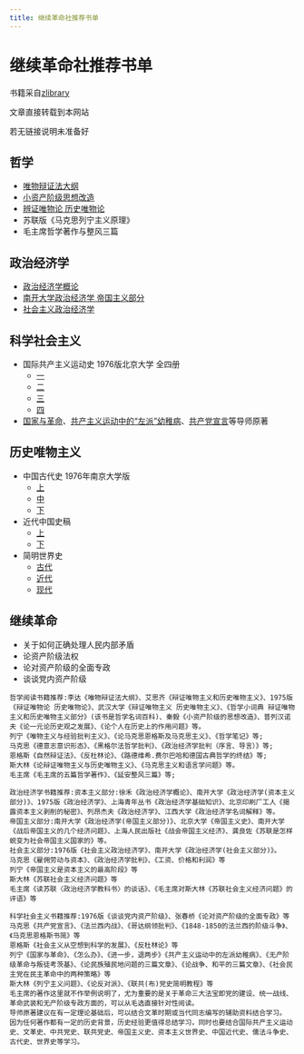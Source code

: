 ```yaml
---
title: 继续革命社推荐书单
---
```

# 继续革命社推荐书单

书籍采自[zlibrary](https://zh.z-library.sk)

文章直接转载到本网站

若无链接说明未准备好

## 哲学

+ [唯物辩证法大纲](https://zh.z-library.sk/book/26857930/3c5a98/%E5%94%AF%E7%89%A9%E8%BE%A9%E8%AF%81%E6%B3%95%E5%A4%A7%E7%BA%B2.html)
+ [小资产阶级思想改造](https://zh.z-library.sk/book/12912927/55661f/%E5%B0%8F%E8%B5%84%E4%BA%A7%E9%98%B6%E7%BA%A7%E7%9A%84%E6%80%9D%E6%83%B3%E6%94%B9%E9%80%A0.html)
+ [辨证唯物论 历史唯物论](https://zh.z-library.sk/book/21222557/af8663/%E8%BE%A9%E8%AF%81%E5%94%AF%E7%89%A9%E8%AE%BA-%E5%8E%86%E5%8F%B2%E5%94%AF%E7%89%A9%E8%AE%BA-%E8%AF%95%E7%94%A8%E7%A8%BF.html)
+ 苏联版《马克思列宁主义原理》
+ 毛主席哲学著作与整风三篇

## 政治经济学

+ [政治经济学概论](https://zh.z-library.sk/book/18233676/a0e2d0/%E6%94%BF%E6%B2%BB%E7%BB%8F%E6%B5%8E%E5%AD%A6%E6%A6%82%E8%AE%BA%E6%96%87%E5%AD%97%E7%89%88pdf.html)
+ [南开大学政治经济学 帝国主义部分](https://zh.z-library.sk/book/29070003/85ecbb/%E6%94%BF%E6%B2%BB%E7%BB%8F%E6%B5%8E%E5%AD%A6-%E5%B8%9D%E5%9B%BD%E4%B8%BB%E4%B9%89%E9%83%A8%E5%88%86-%E4%BF%AE%E8%AE%A2%E6%9C%AC.html)
+ [社会主义政治经济学](https://zh.z-library.sk/book/17453467/1bee19/%E7%A4%BE%E4%BC%9A%E4%B8%BB%E4%B9%89%E6%94%BF%E6%B2%BB%E7%BB%8F%E6%B5%8E%E5%AD%A6%E6%9C%AA%E5%AE%9A%E7%A8%BF%E7%AC%AC%E4%BA%8C%E7%89%88%E8%AE%A8%E8%AE%BA%E7%A8%BF.html)

## 科学社会主义

+ 国际共产主义运动史 1976版北京大学 全四册
  + [一](https://zh.z-library.sk/book/28156360/8bc755/%E5%9B%BD%E9%99%85%E5%85%B1%E4%BA%A7%E4%B8%BB%E4%B9%89%E8%BF%90%E5%8A%A8%E5%8F%B2%E8%AE%B2%E4%B9%89%E5%88%9D%E7%A8%BF-%E7%AC%AC%E4%B8%80%E5%86%8C.html)
  + [二](https://zh.z-library.sk/book/28156366/54fa57/%E5%9B%BD%E9%99%85%E5%85%B1%E4%BA%A7%E4%B8%BB%E4%B9%89%E8%BF%90%E5%8A%A8%E5%8F%B2%E8%AE%B2%E4%B9%89%E5%88%9D%E7%A8%BF-%E7%AC%AC%E4%BA%8C%E5%86%8C.html)
  + [三](https://zh.z-library.sk/book/18582879/42943a/%E5%9B%BD%E9%99%85%E5%85%B1%E4%BA%A7%E4%B8%BB%E4%B9%89%E8%BF%90%E5%8A%A8%E5%8F%B2%E8%AE%B2%E4%B9%89%E5%88%9D%E7%A8%BF%E7%AC%AC%E4%B8%89%E5%86%8C.html)
  + [四](https://zh.z-library.sk/book/18582884/6fdd17/%E5%9B%BD%E9%99%85%E5%85%B1%E4%BA%A7%E4%B8%BB%E4%B9%89%E8%BF%90%E5%8A%A8%E5%8F%B2%E8%AE%B2%E4%B9%89%E5%88%9D%E7%A8%BF%E7%AC%AC%E5%9B%9B%E5%86%8C.html)
+ [国家与革命](https://zh.z-library.sk/book/22435857/ddd662/%E5%9B%BD%E5%AE%B6%E4%B8%8E%E9%9D%A9%E5%91%BD%E7%94%B5%E5%AD%90%E7%89%88.html)、[共产主义运动中的“左派”幼稚病](https://zh.z-library.sk/book/28779104/fa286e/%E5%88%97%E5%AE%81-%E5%85%B1%E4%BA%A7%E4%B8%BB%E4%B9%89%E8%BF%90%E5%8A%A8%E4%B8%AD%E7%9A%84%E5%B7%A6%E6%B4%BE%E5%B9%BC%E7%A8%9A%E7%97%85.html)、[共产党宣言](https://zh.z-library.sk/book/16028940/bb1719/%E5%85%B1%E4%BA%A7%E5%85%9A%E5%AE%A3%E8%A8%80txt.html)等导师原著

## 历史唯物主义

+ 中国古代史 1976年南京大学版
  + [上](https://zh.z-library.sk/book/16279000/9e13dd/%E4%B8%AD%E5%9B%BD%E5%8F%A4%E4%BB%A3%E5%8F%B2%E4%B8%8A%E5%86%8C1975.html)
  + [中](https://zh.z-library.sk/book/22323795/dba18e/%E4%B8%AD%E5%9B%BD%E5%8F%A4%E4%BB%A3%E5%8F%B2%E4%B8%AD%E5%86%8C.html)
  + [下](https://zh.z-library.sk/book/16278412/9f6509/%E4%B8%AD%E5%9B%BD%E5%8F%A4%E4%BB%A3%E5%8F%B2%E4%B8%8B%E5%86%8C.html)
+ 近代中国史稿
  + [上](https://zh.z-library.sk/book/22323890/133123/%E8%BF%91%E4%BB%A3%E4%B8%AD%E5%9B%BD%E5%8F%B2%E7%A8%BF.html)
  + [下](https://zh.z-library.sk/book/22323892/b82b16/%E8%BF%91%E4%BB%A3%E4%B8%AD%E5%9B%BD%E5%8F%B2%E7%A8%BF%E4%B8%8B%E5%86%8C.html)
+ 简明世界史
  + [古代](https://zh.z-library.sk/book/5683486/ed5c95/%E7%AE%80%E6%98%8E%E4%B8%96%E7%95%8C%E5%8F%B2-%E5%8F%A4%E4%BB%A3%E9%83%A8%E5%88%86.html)
  + [近代](https://zh.z-library.sk/book/16278386/4a98e7/%E7%AE%80%E6%98%8E%E4%B8%96%E7%95%8C%E5%8F%B2%E8%BF%91%E4%BB%A3%E9%83%A8%E5%88%86.html)
  + [现代](https://zh.z-library.sk/book/16278402/123512/%E7%AE%80%E6%98%8E%E4%B8%96%E7%95%8C%E5%8F%B2%E7%8E%B0%E4%BB%A3%E9%83%A8%E5%88%86.html)

## 继续革命

+ 关于如何正确处理人民内部矛盾
+ 论资产阶级法权
+ 论对资产阶级的全面专政
+ 谈谈党内资产阶级

```text
哲学阅读书籍推荐:李达《唯物辩证法大纲》、艾思齐《辩证唯物主义和历史唯物主义》、1975版《辩证唯物论 历史唯物论》、武汉大学《辩证唯物主义 历史唯物主义》、《哲学小词典 辩证唯物主义和历史唯物主义部分》(该书是哲学名词百科)、秦毅《小资产阶级的思想改造》、普列汉诺夫《论一元论历史观之发展》、《论个人在历史上的作用问题》等。
列宁《唯物主义与经验批判主义》、《论马克思恩格斯及马克思主义》、《哲学笔记》等;
马克思《德意志意识形态》、《黑格尔法哲学批判》、《政治经济学批判（序言、导言）》等;
恩格斯《自然辩证法》、《反杜林论》、《路德维希.费尔巴哈和德国古典哲学的终结》等;
斯大林《论辩证唯物主义与历史唯物主义》、《马克思主义和语言学问题》等。
毛主席《毛主席的五篇哲学著作》、《延安整风三篇》等;

政治经济学书籍推荐:资本主义部分:徐禾《政治经济学概论》、南开大学《政治经济学(资本主义部分)》、1975版《政治经济学》、上海青年丛书《政治经济学基础知识》、北京印刷厂工人《揭露资本主义剥削的秘密》、列昂杰夫《政治经济学》、江西大学《政治经济学名词解释》等。
帝国主义部分:南开大学《政治经济学(帝国主义部分)》、北京大学《帝国主义史》、南开大学《战后帝国主义的几个经济问题》、上海人民出版社《战会帝国主义经济》、龚良佐《苏联是怎样蜕变为社会帝国主义国家的》等。
社会主义部分:1976版《社会主义政治经济学》、南开大学《政治经济学(社会主义部分)》。
马克思《雇佣劳动与资本》、《政治经济学批判》、《工资、价格和利润》等
列宁《帝国主义是资本主义的最高阶段》等
斯大林《苏联社会主义经济问题》等
毛主席《读苏联〈政治经济学教科书〉的谈话》、《毛主席对斯大林《苏联社会主义经济问题》的评语》等

科学社会主义书籍推荐:1976版《谈谈党内资产阶级》、张春桥《论对资产阶级的全面专政》等
马克思《共产党宣言》、《法兰西内战》、《哥达纲领批判》、《1848-1850的法兰西的阶级斗争》、《马克思恩格斯书简》等
恩格斯《社会主义从空想到科学的发展》、《反杜林论》等
列宁《国家与革命》、《怎么办》、《进一步，退两步》《共产主义运动中的左派幼稚病》、《无产阶级革命与叛徒考茨基》、《论民族殖民地问题的三篇文章》、《论战争、和平的三篇文章》、《社会民主党在民主革命中的两种策略》等
斯大林《列宁主义问题》、《论反对派》、《联共(布)党史简明教程》等
毛主席的著作这里就不作举例说明了，尤为重要的是关于革命三大法宝即党的建设、统一战线、革命武装和无产阶级专政方面的，可以从毛选直接针对性阅读。
导师原著建议在有一定理论基础后，可以结合文革时期或当代同志编写的辅助资料结合学习。
因为任何著作都有一定的历史背景，历史经验更值得总结学习，同时也要结合国际共产主义运动史、文革史、中共党史、联共党史、帝国主义史、资本主义世界史、中国近代史、儒法斗争史、古代史、世界史等学习。
```